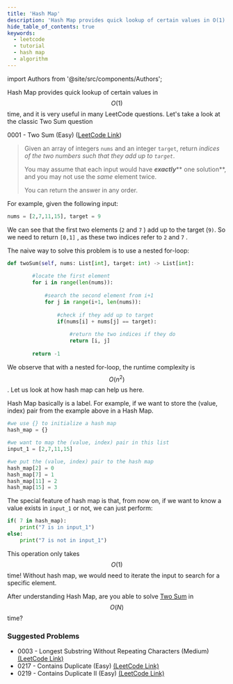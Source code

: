 ```yaml
---
title: 'Hash Map'
description: 'Hash Map provides quick lookup of certain values in O(1) time.'
hide_table_of_contents: true
keywords:
  - leetcode
  - tutorial
  - hash map
  - algorithm
---
```


import Authors from '@site/src/components/Authors';

<Authors names="@heiheihang"/>

Hash Map provides quick lookup of certain values in $$O(1)$$ time, and it is very useful in many LeetCode questions. Let's take a look at the classic Two Sum question

0001 - Two Sum (Easy) ([LeetCode Link](https://leetcode.com/problems/two-sum/))

> Given an array of integers `nums` and an integer `target`, return _indices of the two numbers such that they add up to `target`_.
>
> You may assume that each input would have _**exactly**_** one solution**, and you may not use the _same_ element twice.
>
> You can return the answer in any order.

For example, given the following input:

```python
nums = [2,7,11,15], target = 9
```

We can see that the first two elements (`2` and `7` ) add up to the target (`9)`. So we need to return `[0,1]` , as these two indices refer to `2` and `7` .

The naive way to solve this problem is to use a nested for-loop:

```python
def twoSum(self, nums: List[int], target: int) -> List[int]:
        
        #locate the first element
        for i in range(len(nums)):
            
            #search the second element from i+1
            for j in range(i+1, len(nums)):
                
                #check if they add up to target
                if(nums[i] + nums[j] == target):
                    
                    #return the two indices if they do
                    return [i, j]
                
        return -1
```

We observe that with a nested for-loop, the runtime complexity is $$O(n^2)$$. Let us look at how hash map can help us here.

Hash Map basically is a label. For example, if we want to store the (value, index) pair from the example above in a Hash Map.

```python
#we use {} to initialize a hash map
hash_map = {}

#we want to map the (value, index) pair in this list
input_1 = [2,7,11,15]

#we put the (value, index) pair to the hash map
hash_map[2] = 0 
hash_map[7] = 1
hash_map[11] = 2
hash_map[15] = 3
```

The special feature of hash map is that, from now on, if we want to know a value exists in `input_1` or not, we can just perform:

```python
if( 7 in hash_map):
    print("7 is in input_1")
else:
    print("7 is not in input_1")
```

This operation only takes $$O(1)$$ time! Without hash map, we would need to iterate the input to search for a specific element.

After understanding Hash Map, are you able to solve [Two Sum](../../solutions/0000-0099/two-sum) in $$O(N)$$ time?

### Suggested Problems

* 0003 - Longest Substring Without Repeating Characters (Medium) [(LeetCode Link)](https://leetcode.com/problems/longest-substring-without-repeating-characters/)
* 0217 - Contains Duplicate (Easy) [(LeetCode Link)](https://leetcode.com/problems/contains-duplicate/)
* 0219 - Contains Duplicate II (Easy) [(LeetCode Link)](https://leetcode.com/problems/contains-duplicate-ii/)

